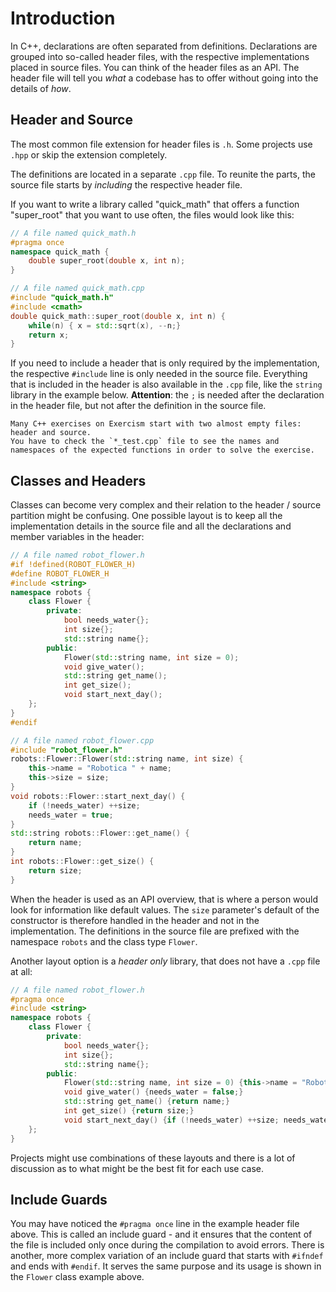 # Introduction

In C++, declarations are often separated from definitions.
Declarations are grouped into so-called header files, with the respective implementations placed in source files.
You can think of the header files as an API.
The header file will tell you _what_ a codebase has to offer without going into the details of _how_.

## Header and Source

The most common file extension for header files is `.h`.
Some projects use `.hpp` or skip the extension completely.

The definitions are located in a separate `.cpp` file. 
To reunite the parts, the source file starts by _including_ the respective header file.

If you want to write a library called "quick_math" that offers a function "super_root" that you want to use often, the files would look like this:

```cpp
// A file named quick_math.h
#pragma once
namespace quick_math {
    double super_root(double x, int n);
}
```

```cpp
// A file named quick_math.cpp
#include "quick_math.h"
#include <cmath>
double quick_math::super_root(double x, int n) {
    while(n) { x = std::sqrt(x), --n;}
    return x;
}
```

If you need to include a header that is only required by the implementation, the respective `#include` line is only needed in the source file.
Everything that is included in the header is also available in the `.cpp` file, like the `string` library in the example below.
**Attention**: the `;` is needed after the declaration in the header file, but not after the definition in the source file.

~~~~exercism/note
Many C++ exercises on Exercism start with two almost empty files: header and source.
You have to check the `*_test.cpp` file to see the names and namespaces of the expected functions in order to solve the exercise.
~~~~

## Classes and Headers

Classes can become very complex and their relation to the header / source partition might be confusing.
One possible layout is to keep all the implementation details in the source file and all the declarations and member variables in the header:

```cpp
// A file named robot_flower.h
#if !defined(ROBOT_FLOWER_H)
#define ROBOT_FLOWER_H
#include <string>
namespace robots {
    class Flower {
        private:
            bool needs_water{};
            int size{};
            std::string name{};
        public:
            Flower(std::string name, int size = 0);
            void give_water();
            std::string get_name();
            int get_size();
            void start_next_day();
    };
}
#endif
```

```cpp
// A file named robot_flower.cpp
#include "robot_flower.h"
robots::Flower::Flower(std::string name, int size) {
    this->name = "Robotica " + name;
    this->size = size;
}
void robots::Flower::start_next_day() {
    if (!needs_water) ++size;
    needs_water = true;
}
std::string robots::Flower::get_name() {
    return name;
}
int robots::Flower::get_size() {
    return size;
}
```

When the header is used as an API overview, that is where a person would look for information like default values.
The `size` parameter's default of the constructor is therefore handled in the header and not in the implementation.
The definitions in the source file are prefixed with the namespace `robots` and the class type `Flower`.
 
Another layout option is a _header only_ library, that does not have a `.cpp` file at all:

```cpp
// A file named robot_flower.h
#pragma once
#include <string>
namespace robots {
    class Flower {
        private:
            bool needs_water{};
            int size{};
            std::string name{};
        public:
            Flower(std::string name, int size = 0) {this->name = "Robotica " + name; this->size = size;}
            void give_water() {needs_water = false;}
            std::string get_name() {return name;}
            int get_size() {return size;}
            void start_next_day() {if (!needs_water) ++size; needs_water = true;}
    };
}
```

Projects might use combinations of these layouts and there is a lot of discussion as to what might be the best fit for each use case.

## Include Guards

You may have noticed the `#pragma once` line in the example header file above.
This is called an include guard - and it ensures that the content of the file is included only once during the compilation to avoid errors.
There is another, more complex variation of an include guard that starts with `#ifndef` and ends with `#endif`.
It serves the same purpose and its usage is shown in the `Flower` class example above.

